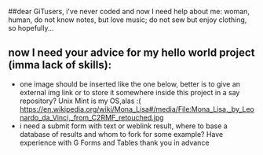 ##dear GiTusers, i've never coded and now I need help
about me: woman, human, do not know notes, but love music; do not sew but enjoy clothing, so hopefully...
## now I need your advice for my hello world project (imma lack of skills):
- one image should be inserted like the one below, better is to give an external img link or to store it somewhere inside this project in a say repository? Unix Mint is my OS,alas :(
https://en.wikipedia.org/wiki/Mona_Lisa#/media/File:Mona_Lisa,_by_Leonardo_da_Vinci,_from_C2RMF_retouched.jpg
- i need a submit form with text or weblink result, where to base a database of results and whom to fork for some example? Have experience with G Forms and Tables 
thank you in advance
